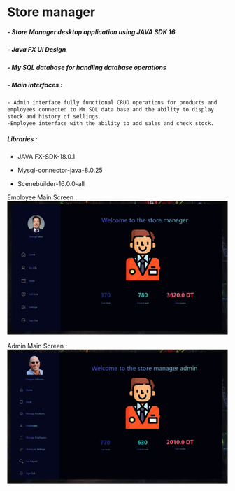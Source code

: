 # Store manager

##### - Store Manager desktop application using JAVA SDK 16

##### - Java FX UI Design

##### - My SQL database for handling database operations

##### - Main interfaces :

    - Admin interface fully functional CRUD operations for products and employees connected to MY SQL data base and the ability to display stock and history of sellings.
    -Employee interface with the ability to add sales and check stock.

##### Libraries :

- JAVA FX-SDK-18.0.1

- Mysql-connector-java-8.0.25

- Scenebuilder-16.0.0-all 

Employee Main Screen :
![Interface](\src\images\WorkerUI.png?raw=true "Main UI")

Admin Main Screen :
![Interface](\src\images\AdminUI.png?raw=true "Main UI")
